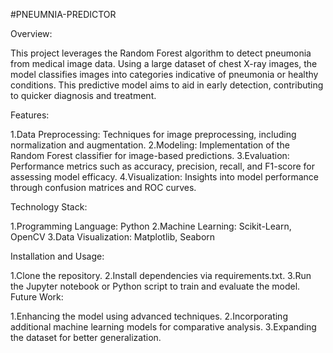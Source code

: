 #PNEUMNIA-PREDICTOR

Overview:

This project leverages the Random Forest algorithm to detect pneumonia from medical image data. Using a large dataset of chest X-ray images, the model classifies images into categories indicative of pneumonia or healthy conditions. This predictive model aims to aid in early detection, contributing to quicker diagnosis and treatment.

Features:

1.Data Preprocessing: Techniques for image preprocessing, including normalization and augmentation.
2.Modeling: Implementation of the Random Forest classifier for image-based predictions. 
3.Evaluation: Performance metrics such as accuracy, precision, recall, and F1-score for assessing model efficacy. 4.Visualization: Insights into model performance through confusion matrices and ROC curves.

Technology Stack:

1.Programming Language: Python
2.Machine Learning: Scikit-Learn, OpenCV 
3.Data Visualization: Matplotlib, Seaborn

Installation and Usage:

1.Clone the repository.
2.Install dependencies via requirements.txt. 
3.Run the Jupyter notebook or Python script to train and evaluate the model. Future Work:

1.Enhancing the model using advanced techniques. 
2.Incorporating additional machine learning models for comparative analysis.
3.Expanding the dataset for better generalization.
